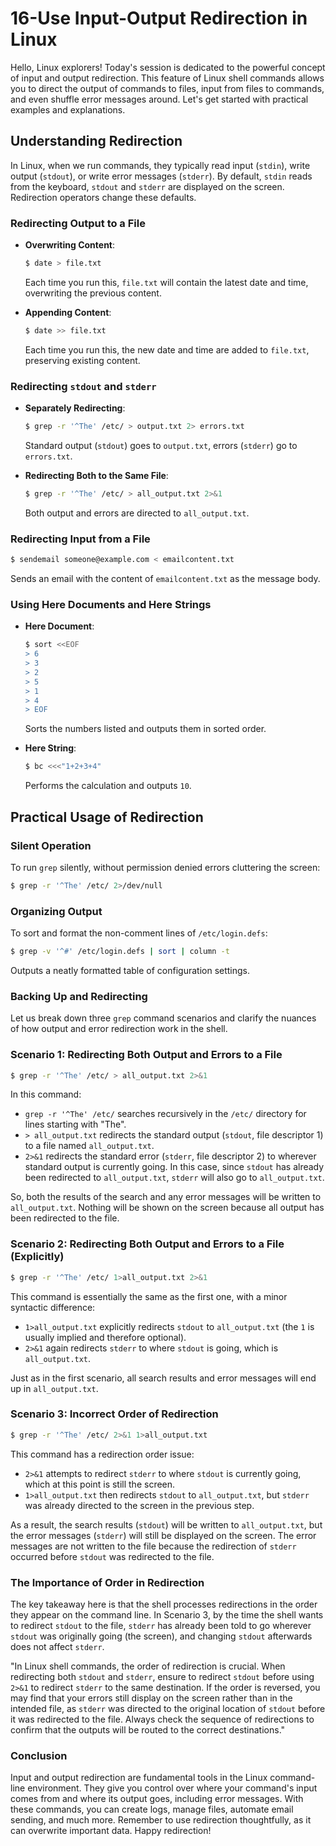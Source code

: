 # 16-Use Input-Output Redirection in Linux

Hello, Linux explorers! Today's session is dedicated to the powerful concept of input and output redirection. This feature of Linux shell commands allows you to direct the output of commands to files, input from files to commands, and even shuffle error messages around. Let's get started with practical examples and explanations.

## Understanding Redirection

In Linux, when we run commands, they typically read input (`stdin`), write output (`stdout`), or write error messages (`stderr`). By default, `stdin` reads from the keyboard, `stdout` and `stderr` are displayed on the screen. Redirection operators change these defaults.

### Redirecting Output to a File

- **Overwriting Content**:

  ```bash
  $ date > file.txt
  ```
  Each time you run this, `file.txt` will contain the latest date and time, overwriting the previous content.

- **Appending Content**:

  ```bash
  $ date >> file.txt
  ```
  Each time you run this, the new date and time are added to `file.txt`, preserving existing content.

### Redirecting `stdout` and `stderr`

- **Separately Redirecting**:

  ```bash
  $ grep -r '^The' /etc/ > output.txt 2> errors.txt
  ```
  Standard output (`stdout`) goes to `output.txt`, errors (`stderr`) go to `errors.txt`.

- **Redirecting Both to the Same File**:

  ```bash
  $ grep -r '^The' /etc/ > all_output.txt 2>&1
  ```
  Both output and errors are directed to `all_output.txt`.

### Redirecting Input from a File

```bash
$ sendemail someone@example.com < emailcontent.txt
```
Sends an email with the content of `emailcontent.txt` as the message body.

### Using Here Documents and Here Strings

- **Here Document**:

  ```bash
  $ sort <<EOF
  > 6
  > 3
  > 2
  > 5
  > 1
  > 4
  > EOF
  ```
  Sorts the numbers listed and outputs them in sorted order.

- **Here String**:

  ```bash
  $ bc <<<"1+2+3+4"
  ```
  Performs the calculation and outputs `10`.

## Practical Usage of Redirection

### Silent Operation

To run `grep` silently, without permission denied errors cluttering the screen:

```bash
$ grep -r '^The' /etc/ 2>/dev/null
```

### Organizing Output

To sort and format the non-comment lines of `/etc/login.defs`:

```bash
$ grep -v '^#' /etc/login.defs | sort | column -t
```

Outputs a neatly formatted table of configuration settings.

### Backing Up and Redirecting

Let us break down three `grep` command scenarios and clarify the nuances of how output and error redirection work in the shell.

### Scenario 1: Redirecting Both Output and Errors to a File

```bash
$ grep -r '^The' /etc/ > all_output.txt 2>&1
```

In this command:

- `grep -r '^The' /etc/` searches recursively in the `/etc/` directory for lines starting with "The".
- `> all_output.txt` redirects the standard output (`stdout`, file descriptor 1) to a file named `all_output.txt`.
- `2>&1` redirects the standard error (`stderr`, file descriptor 2) to wherever standard output is currently going. In this case, since `stdout` has already been redirected to `all_output.txt`, `stderr` will also go to `all_output.txt`.

So, both the results of the search and any error messages will be written to `all_output.txt`. Nothing will be shown on the screen because all output has been redirected to the file.

### Scenario 2: Redirecting Both Output and Errors to a File (Explicitly)

```bash
$ grep -r '^The' /etc/ 1>all_output.txt 2>&1
```

This command is essentially the same as the first one, with a minor syntactic difference:

- `1>all_output.txt` explicitly redirects `stdout` to `all_output.txt` (the `1` is usually implied and therefore optional).
- `2>&1` again redirects `stderr` to where `stdout` is going, which is `all_output.txt`.

Just as in the first scenario, all search results and error messages will end up in `all_output.txt`.

### Scenario 3: Incorrect Order of Redirection

```bash
$ grep -r '^The' /etc/ 2>&1 1>all_output.txt
```

This command has a redirection order issue:

- `2>&1` attempts to redirect `stderr` to where `stdout` is currently going, which at this point is still the screen.
- `1>all_output.txt` then redirects `stdout` to `all_output.txt`, but `stderr` was already directed to the screen in the previous step.

As a result, the search results (`stdout`) will be written to `all_output.txt`, but the error messages (`stderr`) will still be displayed on the screen. The error messages are not written to the file because the redirection of `stderr` occurred before `stdout` was redirected to the file.

### The Importance of Order in Redirection

The key takeaway here is that the shell processes redirections in the order they appear on the command line. In Scenario 3, by the time the shell wants to redirect `stdout` to the file, `stderr` has already been told to go wherever `stdout` was originally going (the screen), and changing `stdout` afterwards does not affect `stderr`.

"In Linux shell commands, the order of redirection is crucial. When redirecting both `stdout` and `stderr`, ensure to redirect `stdout` before using `2>&1` to redirect `stderr` to the same destination. If the order is reversed, you may find that your errors still display on the screen rather than in the intended file, as `stderr` was directed to the original location of `stdout` before it was redirected to the file. Always check the sequence of redirections to confirm that the outputs will be routed to the correct destinations."

### Conclusion

Input and output redirection are fundamental tools in the Linux command-line environment. They give you control over where your command's input comes from and where its output goes, including error messages. With these commands, you can create logs, manage files, automate email sending, and much more. Remember to use redirection thoughtfully, as it can overwrite important data. Happy redirection!